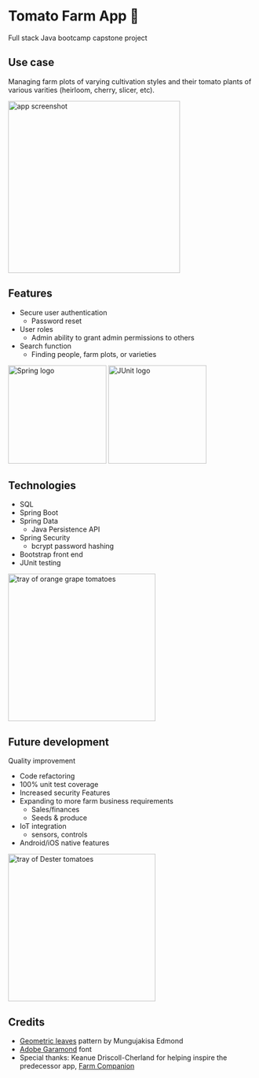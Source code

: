 # Tomato Farm App 🍅
Full stack Java bootcamp capstone project

## Use case
Managing farm plots of varying cultivation styles and their tomato plants of various varities (heirloom, cherry, slicer, etc).  

<img style="width:350px;" src="https://res.cloudinary.com/dgwzirogr/image/upload/v1650613475/frontendSBA/appscreenshot_kotu04.png" alt="app screenshot">

## Features
- Secure user authentication
  - Password reset
- User roles
  - Admin ability to grant admin permissions to others
- Search function
  - Finding people, farm plots, or varieties
 
<img style="width:200px;" src="https://spring.io/images/spring-logo-9146a4d3298760c2e7e49595184e1975.svg" alt="Spring logo">
<img style="width:200px;" src="https://junit.org/junit4/images/junit5-banner.png" alt="JUnit logo">  

## Technologies
- SQL
- Spring Boot
- Spring Data
  - Java Persistence API
- Spring Security
  - bcrypt password hashing
- Bootstrap front end 
- JUnit testing

<img style="width:300px;" src="https://res.cloudinary.com/dgwzirogr/image/upload/v1649013339/frontendSBA/orangegrape_wegqti.jpg" alt="tray of orange grape tomatoes">

## Future development
Quality improvement
- Code refactoring
- 100% unit test coverage  
- Increased security
Features
- Expanding to more farm business requirements
  - Sales/finances
  - Seeds & produce
- IoT integration 
  - sensors, controls
- Android/iOS native features  

<img style="width:300px;" src="https://res.cloudinary.com/dgwzirogr/image/upload/v1650584671/frontendSBA/dester_tomatoes_bxyh90.jpg" alt="tray of Dester tomatoes">

## Credits  
- [Geometric leaves](https://www.toptal.com/designers/subtlepatterns/geometric-leaves-pattern/) pattern by Mungujakisa Edmond  
- [Adobe Garamond](https://fonts.adobe.com/fonts/adobe-garamond) font  
- Special thanks: Keanue Driscoll-Cherland for helping inspire the predecessor app, [Farm Companion](https://github.com/coryjquirk/farm-companion)